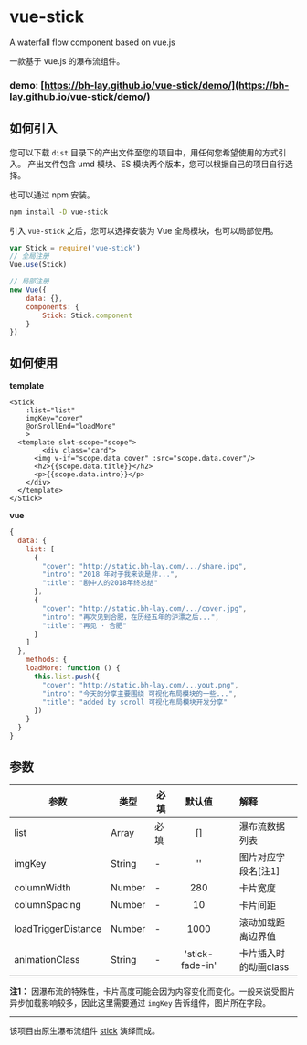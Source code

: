 # vue-stick
A  waterfall flow component based on vue.js

一款基于 vue.js 的瀑布流组件。

### **demo:** [https://bh-lay.github.io/vue-stick/demo/](https://bh-lay.github.io/vue-stick/demo/)



## 如何引入

您可以下载 `dist` 目录下的产出文件至您的项目中，用任何您希望使用的方式引入。
产出文件包含 umd 模块、ES 模块两个版本，您可以根据自己的项目自行选择。

也可以通过 npm 安装。

```bash
npm install -D vue-stick
```

引入 `vue-stick` 之后，您可以选择安装为 Vue 全局模块，也可以局部使用。

```javascript
var Stick = require('vue-stick')
// 全局注册
Vue.use(Stick)

// 局部注册
new Vue({
	data: {},
	components: {
		Stick: Stick.component
	}
})
```

## 如何使用

**template**

```vue
<Stick
	:list="list"
	imgKey="cover"
	@onSrollEnd="loadMore"
	>
  <template slot-scope="scope">
		<div class="card">
      <img v-if="scope.data.cover" :src="scope.data.cover"/>
      <h2>{{scope.data.title}}</h2>
      <p>{{scope.data.intro}}</p>
    </div>
  </template>
</Stick>
```

**vue**

```javascript
{
  data: {
    list: [
      {
        "cover": "http://static.bh-lay.com/.../share.jpg",
        "intro": "2018 年对于我来说是非...",
        "title": "剧中人的2018年终总结"
      },
      {
        "cover": "http://static.bh-lay.com/.../cover.jpg",
        "intro": "再次见到合肥，在历经五年的沪漂之后...",
        "title": "再见 · 合肥"
      }
    ]
  },
	methods: {
    loadMore: function () {
      this.list.push({
        "cover": "http://static.bh-lay.com/...yout.png",
        "intro": "今天的分享主要围绕 可视化布局模块的一些...",
        "title": "added by scroll 可视化布局模块开发分享"
      })
    }
  }
}
```

## 参数

| 参数                | 类型   | 必填 |     默认值      |      | 解释                  |
| ------------------- | ------ | ---- | :-------------: | ---- | :-------------------- |
| list                | Array  | 必填 |       []        |      | 瀑布流数据列表        |
| imgKey              | String | -    |       ''        |      | 图片对应字段名[注1]   |
| columnWidth         | Number | -    |       280       |      | 卡片宽度              |
| columnSpacing       | Number | -    |       10        |      | 卡片间距              |
| loadTriggerDistance | Number | -    |      1000       |      | 滚动加载距离边界值    |
| animationClass      | String | -    | 'stick-fade-in' |      | 卡片插入时的动画class |

**注1：** 因瀑布流的特殊性，卡片高度可能会因为内容变化而变化。一般来说受图片异步加载影响较多，因此这里需要通过 `imgKey` 告诉组件，图片所在字段。

------
该项目由原生瀑布流组件 [stick](https://github.com/bh-lay/stick) 演绎而成。
